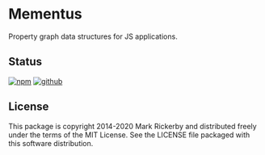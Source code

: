 # Mementus

Property graph data structures for JS applications.

## Status

[![npm](https://img.shields.io/npm/v/mementus.svg)](https://npmjs.org/package/mementus)
[![github](https://github.com/fictiveworks/mementus/actions/workflows/node.js.yml/badge.svg)](https://github.com/fictiveworks/mementus/actions)

## License

This package is copyright 2014-2020 Mark Rickerby and distributed freely under the terms of the MIT License. See the LICENSE file packaged with this software distribution.
